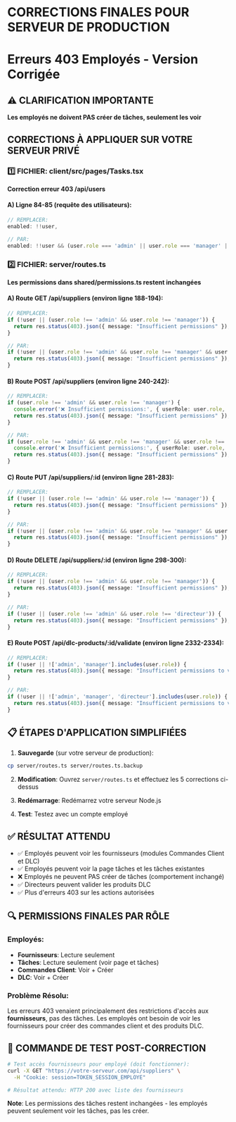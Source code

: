 # CORRECTIONS FINALES POUR SERVEUR DE PRODUCTION
# Erreurs 403 Employés - Version Corrigée

## ⚠️ CLARIFICATION IMPORTANTE
**Les employés ne doivent PAS créer de tâches, seulement les voir**

## CORRECTIONS À APPLIQUER SUR VOTRE SERVEUR PRIVÉ

### 1️⃣ FICHIER: client/src/pages/Tasks.tsx
**Correction erreur 403 /api/users**

#### A) Ligne 84-85 (requête des utilisateurs):
```typescript
// REMPLACER:
enabled: !!user,

// PAR:
enabled: !!user && (user.role === 'admin' || user.role === 'manager' || user.role === 'directeur'),
```

### 2️⃣ FICHIER: server/routes.ts
**Les permissions dans shared/permissions.ts restent inchangées**

#### A) Route GET /api/suppliers (environ ligne 188-194):
```typescript
// REMPLACER:
if (!user || (user.role !== 'admin' && user.role !== 'manager')) {
  return res.status(403).json({ message: "Insufficient permissions" });
}

// PAR:
if (!user || (user.role !== 'admin' && user.role !== 'manager' && user.role !== 'directeur' && user.role !== 'employee')) {
  return res.status(403).json({ message: "Insufficient permissions" });
}
```

#### B) Route POST /api/suppliers (environ ligne 240-242):
```typescript
// REMPLACER:
if (user.role !== 'admin' && user.role !== 'manager') {
  console.error('❌ Insufficient permissions:', { userRole: user.role, required: ['admin', 'manager'] });
  return res.status(403).json({ message: "Insufficient permissions" });
}

// PAR:
if (user.role !== 'admin' && user.role !== 'manager' && user.role !== 'directeur') {
  console.error('❌ Insufficient permissions:', { userRole: user.role, required: ['admin', 'manager', 'directeur'] });
  return res.status(403).json({ message: "Insufficient permissions" });
}
```

#### C) Route PUT /api/suppliers/:id (environ ligne 281-283):
```typescript
// REMPLACER:
if (!user || (user.role !== 'admin' && user.role !== 'manager')) {
  return res.status(403).json({ message: "Insufficient permissions" });
}

// PAR:
if (!user || (user.role !== 'admin' && user.role !== 'manager' && user.role !== 'directeur')) {
  return res.status(403).json({ message: "Insufficient permissions" });
}
```

#### D) Route DELETE /api/suppliers/:id (environ ligne 298-300):
```typescript
// REMPLACER:
if (!user || (user.role !== 'admin' && user.role !== 'manager')) {
  return res.status(403).json({ message: "Insufficient permissions" });
}

// PAR:
if (!user || (user.role !== 'admin' && user.role !== 'directeur')) {
  return res.status(403).json({ message: "Insufficient permissions" });
}
```

#### E) Route POST /api/dlc-products/:id/validate (environ ligne 2332-2334):
```typescript
// REMPLACER:
if (!user || !['admin', 'manager'].includes(user.role)) {
  return res.status(403).json({ message: "Insufficient permissions to validate products" });
}

// PAR:
if (!user || !['admin', 'manager', 'directeur'].includes(user.role)) {
  return res.status(403).json({ message: "Insufficient permissions to validate products" });
}
```

## 📋 ÉTAPES D'APPLICATION SIMPLIFIÉES

1. **Sauvegarde** (sur votre serveur de production):
```bash
cp server/routes.ts server/routes.ts.backup
```

2. **Modification**: Ouvrez `server/routes.ts` et effectuez les 5 corrections ci-dessus

3. **Redémarrage**: Redémarrez votre serveur Node.js

4. **Test**: Testez avec un compte employé

## ✅ RÉSULTAT ATTENDU

- ✅ Employés peuvent voir les fournisseurs (modules Commandes Client et DLC)
- ✅ Employés peuvent voir la page tâches et les tâches existantes
- ❌ Employés ne peuvent PAS créer de tâches (comportement inchangé)
- ✅ Directeurs peuvent valider les produits DLC
- ✅ Plus d'erreurs 403 sur les actions autorisées

## 🔍 PERMISSIONS FINALES PAR RÔLE

### Employés:
- **Fournisseurs**: Lecture seulement
- **Tâches**: Lecture seulement (voir page et tâches)
- **Commandes Client**: Voir + Créer
- **DLC**: Voir + Créer

### Problème Résolu:
Les erreurs 403 venaient principalement des restrictions d'accès aux **fournisseurs**, pas des tâches. Les employés ont besoin de voir les fournisseurs pour créer des commandes client et des produits DLC.

## 🧪 COMMANDE DE TEST POST-CORRECTION

```bash
# Test accès fournisseurs pour employé (doit fonctionner):
curl -X GET "https://votre-serveur.com/api/suppliers" \
  -H "Cookie: session=TOKEN_SESSION_EMPLOYE"

# Résultat attendu: HTTP 200 avec liste des fournisseurs
```

**Note**: Les permissions des tâches restent inchangées - les employés peuvent seulement voir les tâches, pas les créer.
